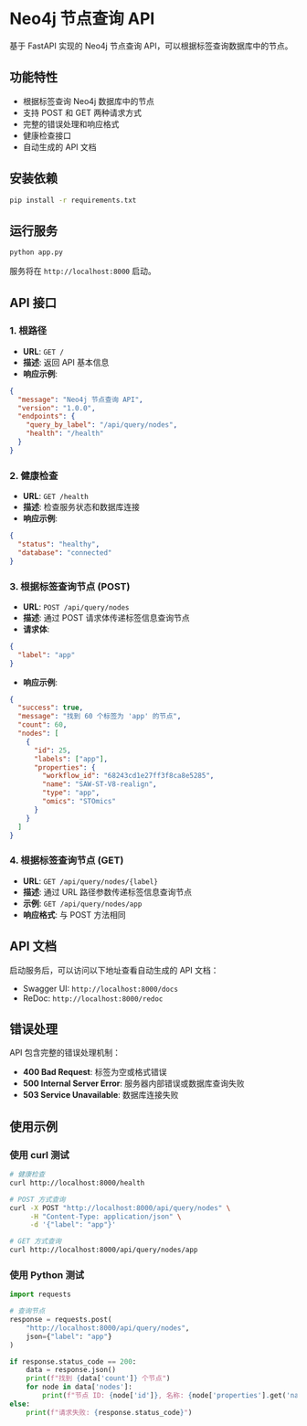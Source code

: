 # Neo4j 节点查询 API

基于 FastAPI 实现的 Neo4j 节点查询 API，可以根据标签查询数据库中的节点。

## 功能特性

- 根据标签查询 Neo4j 数据库中的节点
- 支持 POST 和 GET 两种请求方式
- 完整的错误处理和响应格式
- 健康检查接口
- 自动生成的 API 文档

## 安装依赖

```bash
pip install -r requirements.txt
```

## 运行服务

```bash
python app.py
```

服务将在 `http://localhost:8000` 启动。

## API 接口

### 1. 根路径
- **URL**: `GET /`
- **描述**: 返回 API 基本信息
- **响应示例**:
```json
{
  "message": "Neo4j 节点查询 API",
  "version": "1.0.0",
  "endpoints": {
    "query_by_label": "/api/query/nodes",
    "health": "/health"
  }
}
```

### 2. 健康检查
- **URL**: `GET /health`
- **描述**: 检查服务状态和数据库连接
- **响应示例**:
```json
{
  "status": "healthy",
  "database": "connected"
}
```

### 3. 根据标签查询节点 (POST)
- **URL**: `POST /api/query/nodes`
- **描述**: 通过 POST 请求体传递标签信息查询节点
- **请求体**:
```json
{
  "label": "app"
}
```
- **响应示例**:
```json
{
  "success": true,
  "message": "找到 60 个标签为 'app' 的节点",
  "count": 60,
  "nodes": [
    {
      "id": 25,
      "labels": ["app"],
      "properties": {
        "workflow_id": "68243cd1e27ff3f8ca8e5285",
        "name": "SAW-ST-V8-realign",
        "type": "app",
        "omics": "STOmics"
      }
    }
  ]
}
```

### 4. 根据标签查询节点 (GET)
- **URL**: `GET /api/query/nodes/{label}`
- **描述**: 通过 URL 路径参数传递标签信息查询节点
- **示例**: `GET /api/query/nodes/app`
- **响应格式**: 与 POST 方法相同

## API 文档

启动服务后，可以访问以下地址查看自动生成的 API 文档：

- Swagger UI: `http://localhost:8000/docs`
- ReDoc: `http://localhost:8000/redoc`

## 错误处理

API 包含完整的错误处理机制：

- **400 Bad Request**: 标签为空或格式错误
- **500 Internal Server Error**: 服务器内部错误或数据库查询失败
- **503 Service Unavailable**: 数据库连接失败

## 使用示例

### 使用 curl 测试

```bash
# 健康检查
curl http://localhost:8000/health

# POST 方式查询
curl -X POST "http://localhost:8000/api/query/nodes" \
     -H "Content-Type: application/json" \
     -d '{"label": "app"}'

# GET 方式查询
curl http://localhost:8000/api/query/nodes/app
```

### 使用 Python 测试

```python
import requests

# 查询节点
response = requests.post(
    "http://localhost:8000/api/query/nodes",
    json={"label": "app"}
)

if response.status_code == 200:
    data = response.json()
    print(f"找到 {data['count']} 个节点")
    for node in data['nodes']:
        print(f"节点 ID: {node['id']}, 名称: {node['properties'].get('name', 'N/A')}")
else:
    print(f"请求失败: {response.status_code}")
``` 
